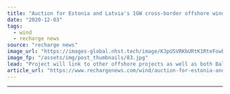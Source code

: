 ```yaml
---
title: "Auction for Estonia and Latvia's 1GW cross-border offshore wind farm to take place in 2026"
date: "2020-12-03"
tags: 
  - wind
  - recharge news
source: "recharge news"
image_url: "https://images-global.nhst.tech/image/K3pUSVRKbURtK1RteFowbVcyVm9iUVgrNElJcmYyZEZabFlybEprNE11Zz0=/nhst/binary/8ff7cf3da44b1c0d004aebfb9e32e840"
image_fp: "/assets/img/post_thumbnails/83.jpg"
lead: "Project will link to other offshore projects as well as both Baltic states, official tells digital event"
article_url: "https://www.rechargenews.com/wind/auction-for-estonia-and-latvias-1gw-cross-border-offshore-wind-farm-to-take-place-in-2026/2-1-924094"
---
```


---
